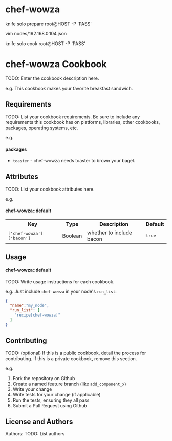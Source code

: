 # chef-wowza

knife solo prepare root@HOST -P 'PASS'

vim nodes/192.168.0.104.json

knife solo cook root@HOST -P 'PASS'



chef-wowza Cookbook
===================
TODO: Enter the cookbook description here.

e.g.
This cookbook makes your favorite breakfast sandwich.

Requirements
------------
TODO: List your cookbook requirements. Be sure to include any requirements this cookbook has on platforms, libraries, other cookbooks, packages, operating systems, etc.

e.g.
#### packages
- `toaster` - chef-wowza needs toaster to brown your bagel.

Attributes
----------
TODO: List your cookbook attributes here.

e.g.
#### chef-wowza::default
<table>
  <tr>
    <th>Key</th>
    <th>Type</th>
    <th>Description</th>
    <th>Default</th>
  </tr>
  <tr>
    <td><tt>['chef-wowza']['bacon']</tt></td>
    <td>Boolean</td>
    <td>whether to include bacon</td>
    <td><tt>true</tt></td>
  </tr>
</table>

Usage
-----
#### chef-wowza::default
TODO: Write usage instructions for each cookbook.

e.g.
Just include `chef-wowza` in your node's `run_list`:

```json
{
  "name":"my_node",
  "run_list": [
    "recipe[chef-wowza]"
  ]
}
```

Contributing
------------
TODO: (optional) If this is a public cookbook, detail the process for contributing. If this is a private cookbook, remove this section.

e.g.
1. Fork the repository on Github
2. Create a named feature branch (like `add_component_x`)
3. Write your change
4. Write tests for your change (if applicable)
5. Run the tests, ensuring they all pass
6. Submit a Pull Request using Github

License and Authors
-------------------
Authors: TODO: List authors
